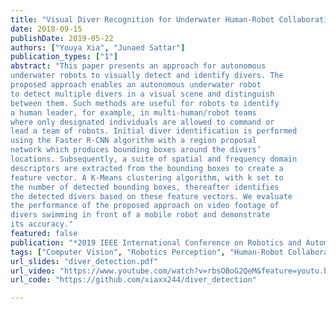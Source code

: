 ```yaml
---
title: "Visual Diver Recognition for Underwater Human-Robot Collaboration"
date: 2018-09-15
publishDate: 2019-05-22
authors: ["Youya Xia", "Junaed Sattar"]
publication_types: ["1"]
abstract: "This paper presents an approach for autonomous
underwater robots to visually detect and identify divers. The
proposed approach enables an autonomous underwater robot
to detect multiple divers in a visual scene and distinguish
between them. Such methods are useful for robots to identify
a human leader, for example, in multi-human/robot teams
where only designated individuals are allowed to command or
lead a team of robots. Initial diver identification is performed
using the Faster R-CNN algorithm with a region proposal
network which produces bounding boxes around the divers’
locations. Subsequently, a suite of spatial and frequency domain
descriptors are extracted from the bounding boxes to create a
feature vector. A K-Means clustering algorithm, with k set to
the number of detected bounding boxes, thereafter identifies
the detected divers based on these feature vectors. We evaluate
the performance of the proposed approach on video footage of
divers swimming in front of a mobile robot and demonstrate
its accuracy."
featured: false
publication: "*2019 IEEE International Conference on Robotics and Automation*"
tags: ["Computer Vision", "Robotics Perception", "Human-Robot Collaboration", "Underwater Robotics"]
url_slides: "diver_detection.pdf"
url_video: "https://www.youtube.com/watch?v=rbsOBoG2QeM&feature=youtu.be"
url_code: "https://github.com/xiaxx244/diver_detection"

---
```

